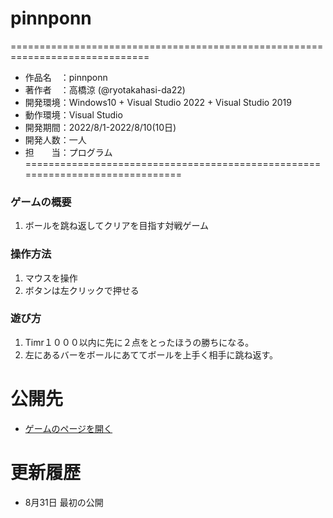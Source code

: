 # pinnponn
 
 ==============================================================================
- 作品名　：pinnponn
- 著作者　：高橋涼 (@ryotakahasi-da22)
- 開発環境：Windows10 + Visual Studio 2022 + Visual Studio 2019
- 動作環境：Visual Studio
- 開発期間：2022/8/1-2022/8/10(10日)
- 開発人数：一人
- 担　　当：プログラム
==============================================================================
 
### ゲームの概要
1. ボールを跳ね返してクリアを目指す対戦ゲーム


### 操作方法
1. マウスを操作
2. ボタンは左クリックで押せる


### 遊び方
1. Timr１０００以内に先に２点をとったほうの勝ちになる。
2. 左にあるバーをボールにあててボールを上手く相手に跳ね返す。

# 公開先
- [ゲームのページを開く](https://datgm20.github.io/OpenYoketoru2020/WebGL/index.html)

# 更新履歴
- 8月31日 最初の公開
